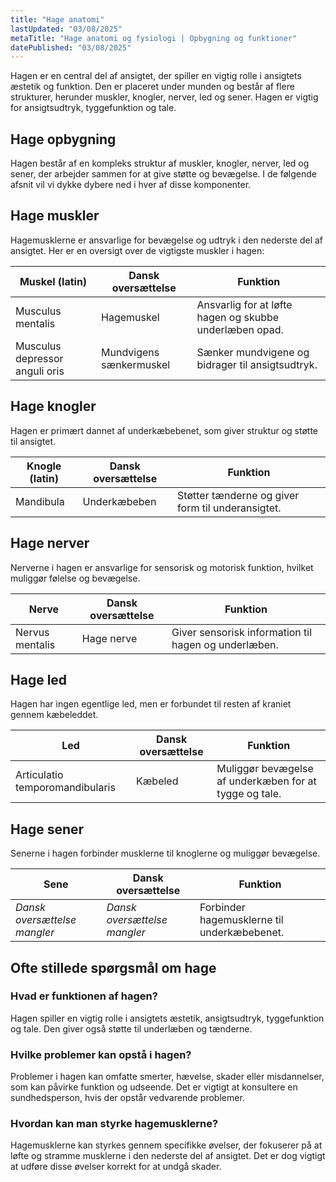 ```yaml
---
title: "Hage anatomi"
lastUpdated: "03/08/2025"
metaTitle: "Hage anatomi og fysiologi | Opbygning og funktioner"
datePublished: "03/08/2025"
---
```


Hagen er en central del af ansigtet, der spiller en vigtig rolle i ansigtets æstetik og funktion. Den er placeret under munden og består af flere strukturer, herunder muskler, knogler, nerver, led og sener. Hagen er vigtig for ansigtsudtryk, tyggefunktion og tale.

## Hage opbygning

Hagen består af en kompleks struktur af muskler, knogler, nerver, led og sener, der arbejder sammen for at give støtte og bevægelse. I de følgende afsnit vil vi dykke dybere ned i hver af disse komponenter.

## Hage muskler

Hagemusklerne er ansvarlige for bevægelse og udtryk i den nederste del af ansigtet. Her er en oversigt over de vigtigste muskler i hagen:

| Muskel (latin) | Dansk oversættelse | Funktion |
|---------------|---------------------|----------|
| Musculus mentalis | Hagemuskel | Ansvarlig for at løfte hagen og skubbe underlæben opad. |
| Musculus depressor anguli oris | Mundvigens sænkermuskel | Sænker mundvigene og bidrager til ansigtsudtryk. |

## Hage knogler

Hagen er primært dannet af underkæbebenet, som giver struktur og støtte til ansigtet.

| Knogle (latin) | Dansk oversættelse | Funktion |
|----------------|---------------------|----------|
| Mandibula | Underkæbeben | Støtter tænderne og giver form til underansigtet. |

## Hage nerver

Nerverne i hagen er ansvarlige for sensorisk og motorisk funktion, hvilket muliggør følelse og bevægelse.

| Nerve | Dansk oversættelse | Funktion |
|-------|---------------------|----------|
| Nervus mentalis | Hage nerve | Giver sensorisk information til hagen og underlæben. |

## Hage led

Hagen har ingen egentlige led, men er forbundet til resten af kraniet gennem kæbeleddet.

| Led | Dansk oversættelse | Funktion |
|-----|---------------------|----------|
| Articulatio temporomandibularis | Kæbeled | Muliggør bevægelse af underkæben for at tygge og tale. |

## Hage sener

Senerne i hagen forbinder musklerne til knoglerne og muliggør bevægelse.

| Sene | Dansk oversættelse | Funktion |
|------|---------------------|----------|
| _Dansk oversættelse mangler_ | _Dansk oversættelse mangler_ | Forbinder hagemusklerne til underkæbebenet. |

## Ofte stillede spørgsmål om hage

### Hvad er funktionen af hagen?

Hagen spiller en vigtig rolle i ansigtets æstetik, ansigtsudtryk, tyggefunktion og tale. Den giver også støtte til underlæben og tænderne.

### Hvilke problemer kan opstå i hagen?

Problemer i hagen kan omfatte smerter, hævelse, skader eller misdannelser, som kan påvirke funktion og udseende. Det er vigtigt at konsultere en sundhedsperson, hvis der opstår vedvarende problemer.

### Hvordan kan man styrke hagemusklerne?

Hagemusklerne kan styrkes gennem specifikke øvelser, der fokuserer på at løfte og stramme musklerne i den nederste del af ansigtet. Det er dog vigtigt at udføre disse øvelser korrekt for at undgå skader.
